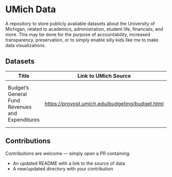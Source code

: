 # UMich Data

A repository to store publicly available datasets about the University of Michigan, related 
to academics, administration, student life, financials, and more. This may be done for the 
purpose of accountability, increased transparency, preservation, or to simply enable silly 
kids like me to make data visualizations.

## Datasets

Title | Link to UMich Source | Notes
--- | --- | ---
Budget’s General Fund Revenues and Expenditures | https://provost.umich.edu/budgeting/budget.html | CSV contains Adjusted Budget figures for each FY

## Contributions 

Contributions are welcome — simply open a PR containing:
* An updated README with a link to the source of data
* A new/updated directory with your contribution
